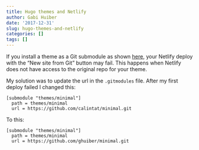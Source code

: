 ```yaml
---
title: Hugo themes and Netlify
author: Gabi Huiber
date: '2017-12-31'
slug: hugo-themes-and-netlify
categories: []
tags: []
---
```


If you install a theme as a Git submodule as shown [here](https://github.com/calintat/minimal), your Netlify deploy with the “New site from Git” button may fail. This happens when Netlify does not have access to the original repo for your theme. 

My solution was to update the url in the `.gitmodules` file. After my first deploy failed I changed this:

```
[submodule "themes/minimal"]
  path = themes/minimal
  url = https://github.com/calintat/minimal.git 
```

To this:

```
[submodule "themes/minimal"]
  path = themes/minimal
  url = https://github.com/ghuiber/minimal.git 
```
